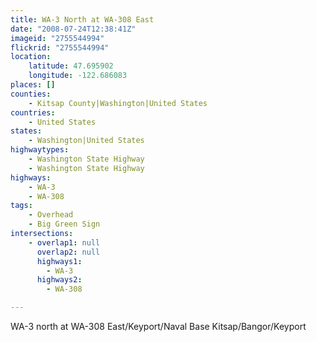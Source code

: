 ```yaml
---
title: WA-3 North at WA-308 East
date: "2008-07-24T12:38:41Z"
imageid: "2755544994"
flickrid: "2755544994"
location:
    latitude: 47.695902
    longitude: -122.686083
places: []
counties:
    - Kitsap County|Washington|United States
countries:
    - United States
states:
    - Washington|United States
highwaytypes:
    - Washington State Highway
    - Washington State Highway
highways:
    - WA-3
    - WA-308
tags:
    - Overhead
    - Big Green Sign
intersections:
    - overlap1: null
      overlap2: null
      highways1:
        - WA-3
      highways2:
        - WA-308

---
```

WA-3 north at WA-308 East/Keyport/Naval Base Kitsap/Bangor/Keyport